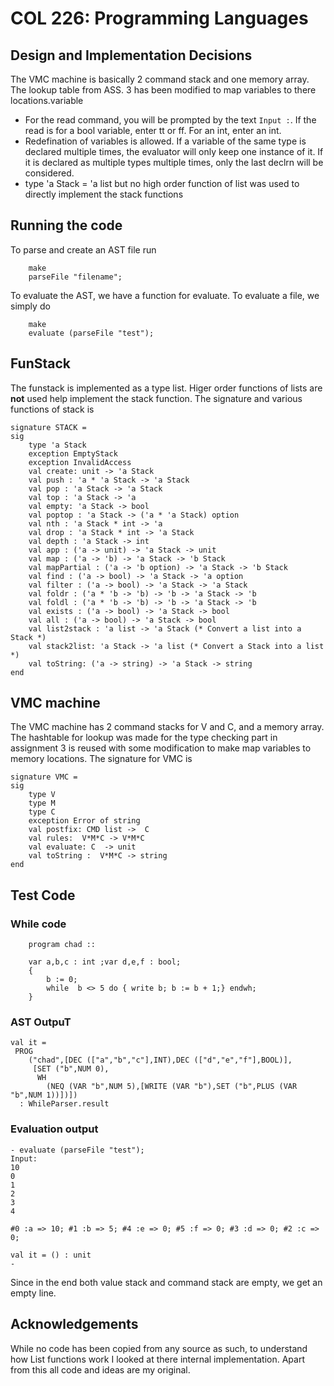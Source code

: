 # COL 226: Programming Languages

## Design and Implementation Decisions
The VMC machine is basically 2 command stack and one memory array. The lookup table from ASS. 3 has been modified to map variables to there locations.variable
- For the read command, you will be prompted by the text `Input :`. If the read is for a bool variable, enter tt or ff. For an int, enter an int.
- Redefination of variables is allowed. If a variable of the same type is declared multiple times, the evaluator will only keep one instance of it. If it is declared as multiple types multiple times, only the last declrn will be considered.
- type 'a Stack = 'a list but no high order function of list was used to directly implement the stack functions 

## Running the code

To parse and create an AST file run 
``` 
    make
    parseFile "filename";
``` 

To evaluate the AST, we have a function for evaluate. To evaluate a file, we simply do 
```
    make 
    evaluate (parseFile "test");
```

## FunStack
The funstack is implemented as a type list. Higer order functions of lists are **not** used help implement the stack function. The signature and various functions of stack is
```
signature STACK =
sig
    type 'a Stack
    exception EmptyStack
    exception InvalidAccess
    val create: unit -> 'a Stack
    val push : 'a * 'a Stack -> 'a Stack
    val pop : 'a Stack -> 'a Stack
    val top : 'a Stack -> 'a
    val empty: 'a Stack -> bool
    val poptop : 'a Stack -> ('a * 'a Stack) option
    val nth : 'a Stack * int -> 'a
    val drop : 'a Stack * int -> 'a Stack
    val depth : 'a Stack -> int
    val app : ('a -> unit) -> 'a Stack -> unit
    val map : ('a -> 'b) -> 'a Stack -> 'b Stack
    val mapPartial : ('a -> 'b option) -> 'a Stack -> 'b Stack
    val find : ('a -> bool) -> 'a Stack -> 'a option
    val filter : ('a -> bool) -> 'a Stack -> 'a Stack
    val foldr : ('a * 'b -> 'b) -> 'b -> 'a Stack -> 'b
    val foldl : ('a * 'b -> 'b) -> 'b -> 'a Stack -> 'b
    val exists : ('a -> bool) -> 'a Stack -> bool
    val all : ('a -> bool) -> 'a Stack -> bool
    val list2stack : 'a list -> 'a Stack (* Convert a list into a Stack *)
    val stack2list: 'a Stack -> 'a list (* Convert a Stack into a list *)
    val toString: ('a -> string) -> 'a Stack -> string
end
```

## VMC machine 
The VMC machine has 2 command stacks for V and C, and a memory array. The hashtable for lookup was made for the type checking part in assignment 3 is reused with some modification to make map variables to memory locations.
The signature for VMC is
```
signature VMC =
sig
    type V
    type M
    type C
    exception Error of string
    val postfix: CMD list ->  C
    val rules:  V*M*C -> V*M*C
    val evaluate: C  -> unit
    val toString :  V*M*C -> string
end
```


## Test Code

### While code
```
    program chad :: 

    var a,b,c : int ;var d,e,f : bool;
    {   
        b := 0;
        while  b <> 5 do { write b; b := b + 1;} endwh;
    }
```
### AST OutpuT
```
val it =
 PROG
    ("chad",[DEC (["a","b","c"],INT),DEC (["d","e","f"],BOOL)],
     [SET ("b",NUM 0),
      WH
        (NEQ (VAR "b",NUM 5),[WRITE (VAR "b"),SET ("b",PLUS (VAR "b",NUM 1))])])
  : WhileParser.result
```

### Evaluation output
```
- evaluate (parseFile "test");
Input: 
10
0
1
2
3
4

#0 :a => 10; #1 :b => 5; #4 :e => 0; #5 :f => 0; #3 :d => 0; #2 :c => 0;

val it = () : unit
-
```
Since in the end both value stack and command stack are empty, we get an empty line.



## Acknowledgements
While no code has been copied from any source as such, to understand how List functions work I looked at there internal implementation. Apart from this all code and ideas are my original.